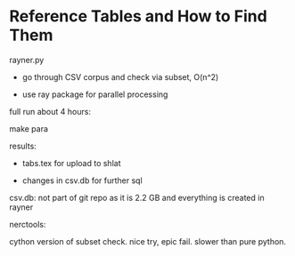 # Reference Tables and How to Find Them

rayner.py

- go through CSV corpus and check via subset, O(n^2)

- use ray package for parallel processing

full run about 4 hours:

  make para

results:

- tabs.tex for upload to shlat

- changes in csv.db for further sql


csv.db:
not part of git repo as it is 2.2 GB and everything is created in rayner


nerctools: 

cython version of subset check.  nice try, epic fail. slower than pure python.
